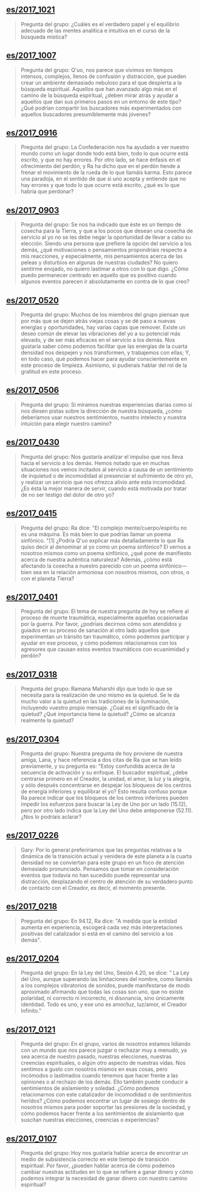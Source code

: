 ## [es/2017_1021](es/2017/2017_1021)


> Pregunta del grupo:  ¿Cuáles es el verdadero papel y el equilibrio adecuado de las mentes analítica e intuitiva en el curso de la búsqueda mística?

[<i class="fas fa-file-pdf"></i>](http://llresearch.org/transcripts/issues/2017_spanish/2017_1021.aspx) [<i class="fas fa-external-link-alt"></i>](http://llresearch.org/transcripts/issues/2017_spanish/2017_1021.aspx)
 

## [es/2017_1007](es/2017/2017_1007)


> Pregunta del grupo:  Q'uo, nos parece que vivimos en tiempos intensos, complejos, llenos de confusión y distracción, que pueden crear un ambiente demasiado nebuloso para el que despierta a la búsqueda espiritual. Aquellos que han avanzado algo más en el camino de la búsqueda espiritual, ¿deben mirar atrás y ayudar a aquellos que dan sus primeros pasos en un entorno de este tipo? ¿Qué podrían compartir los buscadores más experimentados con aquellos buscadores presumiblemente más jóvenes?

[<i class="fas fa-file-pdf"></i>](http://llresearch.org/transcripts/issues/2017_spanish/2017_1007.aspx) [<i class="fas fa-external-link-alt"></i>](http://llresearch.org/transcripts/issues/2017_spanish/2017_1007.aspx)
 

## [es/2017_0916](es/2017/2017_0916)


> Pregunta del grupo:  La Confederación nos ha ayudado a ver nuestro mundo como un lugar donde todo está bien, todo lo que ocurre está escrito, y que no hay errores. Por otro lado, se hace énfasis en el ofrecimiento del perdón, y Ra ha dicho que en el perdón tiende a frenar el movimiento de la rueda de lo que llamáis karma. Esto parece una paradoja, en el sentido de que si uno acepta y entiende que no hay errores y que todo lo que ocurre está escrito, ¿qué es lo que habría que perdonar?

[<i class="fas fa-file-pdf"></i>](http://llresearch.org/transcripts/issues/2017_spanish/2017_0916.aspx) [<i class="fas fa-external-link-alt"></i>](http://llresearch.org/transcripts/issues/2017_spanish/2017_0916.aspx)
 

## [es/2017_0903](es/2017/2017_0903)


> Pregunta del grupo:  Se nos ha indicado que éste es un tiempo de cosecha para la Tierra, y que a los pocos que desean una cosecha de servicio al yo no se les debe negar la oportunidad de llevar a cabo su elección. Siendo una persona que prefiere la opción del servicio a los demás, ¿qué motivaciones o pensamientos propondríais respecto a mis reacciones, y especialmente, mis pensamientos acerca de las peleas y disturbios en algunas de nuestras ciudades? No quiero sentirme enojado, no quiero lastimar a otros con lo que digo. ¿Cómo puedo permanecer centrado en aquello que es positivo cuando algunos eventos parecen ir absolutamente en contra de lo que creo?

[<i class="fas fa-file-pdf"></i>](http://llresearch.org/transcripts/issues/2017_spanish/2017_0903.aspx) [<i class="fas fa-external-link-alt"></i>](http://llresearch.org/transcripts/issues/2017_spanish/2017_0903.aspx)
 

## [es/2017_0520](es/2017/2017_0520)


> Pregunta del grupo:  Muchos de los miembros del grupo piensan que por más que se dejen atrás viejas cosas y se dé paso a nuevas energías y oportunidades, hay varias capas que remover. Existe un deseo común de elevar las vibraciones del yo a su potencial más elevado, y de ser más eficaces en el servicio a los demás. Nos gustaría saber cómo podemos facilitar que las energías de la cuarta densidad nos despejen y nos transformen, y trabajemos con ellas; Y, en todo caso, qué podemos hacer para ayudar conscientemente en este proceso de limpieza. Asimismo, si pudierais hablar del rol de la gratitud en este proceso.

[<i class="fas fa-file-pdf"></i>](http://llresearch.org/transcripts/issues/2017_spanish/2017_0520.aspx) [<i class="fas fa-external-link-alt"></i>](http://llresearch.org/transcripts/issues/2017_spanish/2017_0520.aspx)
 

## [es/2017_0506](es/2017/2017_0506)


> Pregunta del grupo:  Si miramos nuestras experiencias diarias como si nos diesen pistas sobre la  dirección de nuestra búsqueda, ¿cómo deberíamos usar nuestros sentimientos, nuestro intelecto y nuestra intuición para elegir nuestro camino?

[<i class="fas fa-file-pdf"></i>](http://llresearch.org/transcripts/issues/2017_spanish/2017_0506.aspx) [<i class="fas fa-external-link-alt"></i>](http://llresearch.org/transcripts/issues/2017_spanish/2017_0506.aspx)
 

## [es/2017_0430](es/2017/2017_0430)


> Pregunta del grupo:  Nos gustaría analizar el impulso que nos lleva hacia el servicio a los demás. Hemos notado que en muchas situaciones nos vemos incitados al servicio a causa de un sentimiento de inquietud o de incomodidad al presenciar el sufrimiento de otro yo, y realizar un servicio que nos ofrezca alivio ante esta incomodidad. ¿Es ésta la mejor manera de servir, cuando está motivada por tratar de no ser testigo del dolor de otro yo?

[<i class="fas fa-file-pdf"></i>](http://llresearch.org/transcripts/issues/2017_spanish/2017_0430.aspx) [<i class="fas fa-external-link-alt"></i>](http://llresearch.org/transcripts/issues/2017_spanish/2017_0430.aspx)
 

## [es/2017_0415](es/2017/2017_0415)


> Pregunta del grupo:  Ra dice: "El complejo mente/cuerpo/espíritu no es una máquina. Es más bien lo que podrías llamar un poema sinfónico. "[1] ¿Podría Q'uo explicar más detalladamente lo que Ra quiso decir al denominar al yo como un poema sinfónico? El vernos a nosotros mismos como un poema sinfónico, ¿qué pone de manifiesto acerca de nuestra auténtica naturaleza? Además, ¿cómo está afectando la cosecha a nuestro parecido con un poema sinfónico—bien sea en la relación armoniosa con nosotros mismos, con otros, o con el planeta Tierra?

[<i class="fas fa-file-pdf"></i>](http://llresearch.org/transcripts/issues/2017_spanish/2017_0415.aspx) [<i class="fas fa-external-link-alt"></i>](http://llresearch.org/transcripts/issues/2017_spanish/2017_0415.aspx)
 

## [es/2017_0401](es/2017/2017_0401)


> Pregunta del grupo:  El tema de nuestra pregunta de hoy se refiere al proceso de muerte traumática, especialmente aquellas ocasionadas por la guerra. Por favor, ¿podríais decirnos cómo son atendidos y guiados en su proceso de sanación al otro lado aquellos que experimentan un tránsito tan traumático, cómo podemos participar y ayudar en ese proceso, y cómo podemos relacionarnos con los agresores que causan estos eventos traumáticos con ecuanimidad y perdón?

[<i class="fas fa-file-pdf"></i>](http://llresearch.org/transcripts/issues/2017_spanish/2017_0401.aspx) [<i class="fas fa-external-link-alt"></i>](http://llresearch.org/transcripts/issues/2017_spanish/2017_0401.aspx)
 

## [es/2017_0318](es/2017/2017_0318)


> Pregunta del grupo:  Ramana Maharshi dijo que todo lo que se necesita para la realización de uno mismo es la quietud. Se le da mucho valor a la quietud en las tradiciones de la iluminación, incluyendo vuestro propio mensaje. ¿Cual es el significado de la quietud? ¿Qué importancia tiene la quietud? ¿Cómo se alcanza realmente la quietud?

[<i class="fas fa-file-pdf"></i>](http://llresearch.org/transcripts/issues/2017_spanish/2017_0318.aspx) [<i class="fas fa-external-link-alt"></i>](http://llresearch.org/transcripts/issues/2017_spanish/2017_0318.aspx)
 

## [es/2017_0304](es/2017/2017_0304)


> Pregunta del grupo:  Nuestra pregunta de hoy proviene de nuestra amiga, Lana, y hace referencia a dos citas de Ra que se han leído previamente, y su pregunta es: "Estoy confundida acerca de la secuencia de activación y su enfoque. El buscador espiritual, ¿debe centrarse primero en el Creador, la unidad, el amor, la luz y la alegría, y sólo después concentrarse en despejar los bloqueos de los centros de energía inferiores y equilibrar el yo? Esto resulta confuso porque Ra parece indicar que los bloqueos de los centros inferiores pueden impedir los esfuerzos para buscar la Ley de Uno por un lado (15.12), pero por otro lado indica que la Ley del Uno debe anteponerse (52.11). ¿Nos lo podríais aclarar?

[<i class="fas fa-file-pdf"></i>](http://llresearch.org/transcripts/issues/2017_spanish/2017_0304.aspx) [<i class="fas fa-external-link-alt"></i>](http://llresearch.org/transcripts/issues/2017_spanish/2017_0304.aspx)
 

## [es/2017_0226](es/2017/2017_0226)


> Gary:  Por lo general preferiríamos que las preguntas relativas a la dinámica de la transición actual y venidera de este planeta a la cuarta densidad no se conviertan para este grupo en un foco de atención demasiado pronunciado. Pensamos que tomar en consideración eventos que todavía no han sucedido puede representar una distracción, desplazando el centro de atención de su verdadero punto de contacto con el Creador, es decir, el momento presente.

[<i class="fas fa-file-pdf"></i>](http://llresearch.org/transcripts/issues/2017_spanish/2017_0226.aspx) [<i class="fas fa-external-link-alt"></i>](http://llresearch.org/transcripts/issues/2017_spanish/2017_0226.aspx)
 

## [es/2017_0218](es/2017/2017_0218)


> Pregunta del grupo:  En 94.12, Ra dice: "A medida que la entidad aumenta en experiencia, escogerá cada vez más interpretaciones positivas del catalizador si está en el camino del servicio a los demás".

[<i class="fas fa-file-pdf"></i>](http://llresearch.org/transcripts/issues/2017_spanish/2017_0218.aspx) [<i class="fas fa-external-link-alt"></i>](http://llresearch.org/transcripts/issues/2017_spanish/2017_0218.aspx)
 

## [es/2017_0204](es/2017/2017_0204)


> Pregunta del grupo:  En la Ley del Uno, Sesión 4.20, se dice: " La Ley del Uno, aunque superando las limitaciones del nombre, como llamáis a los complejos vibratorios de sonidos, puede manifestarse de modo aproximado afirmando que todas las cosas son uno, que no existe polaridad, ni correcto ni incorrecto, ni disonancia, sino únicamente identidad. Todo es uno, y ese uno es amor/luz, luz/amor, el Creador Infinito."

[<i class="fas fa-file-pdf"></i>](http://llresearch.org/transcripts/issues/2017_spanish/2017_0204.aspx) [<i class="fas fa-external-link-alt"></i>](http://llresearch.org/transcripts/issues/2017_spanish/2017_0204.aspx)
 

## [es/2017_0121](es/2017/2017_0121)


> Pregunta del grupo:  En el grupo, varios de nosotros estamos lidiando con un mundo que nos parece juzgar o rechazar muy a menudo, ya sea acerca de nuestro pasado, nuestras elecciones, nuestras creencias espirituales, o algún otro aspecto de nuestras vidas. Nos sentimos a gusto con nosotros mismos en esas cosas, pero incómodos o lastimados cuando tenemos que hacer frente a las opiniones o al rechazo de los demás. Ello también puede conducir a sentimientos de aislamiento y soledad. ¿Cómo podemos relacionarnos con este catalizador de incomodidad o de sentimientos heridos? ¿Cómo podemos encontrar un lugar de sosiego dentro de nosotros mismos para poder soportar las presiones de la sociedad, y cómo podemos hacer frente a los sentimientos de aislamiento que suscitan nuestras elecciones, creencias o experiencias?

[<i class="fas fa-file-pdf"></i>](http://llresearch.org/transcripts/issues/2017_spanish/2017_0121.aspx) [<i class="fas fa-external-link-alt"></i>](http://llresearch.org/transcripts/issues/2017_spanish/2017_0121.aspx)
 

## [es/2017_0107](es/2017/2017_0107)


> Pregunta del grupo:  Hoy nos gustaría hablar acerca de encontrar un medio de subsistencia correcto en este tiempo de transición espiritual. Por favor, ¿pueden hablar acerca de cómo podemos cambiar nuestras actitudes en lo que se refiere a ganar dinero y cómo podemos integrar la necesidad de ganar dinero con nuestro camino espiritual?

[<i class="fas fa-file-pdf"></i>](http://llresearch.org/transcripts/issues/2017_spanish/2017_0107.aspx) [<i class="fas fa-external-link-alt"></i>](http://llresearch.org/transcripts/issues/2017_spanish/2017_0107.aspx)
 